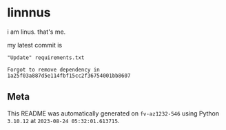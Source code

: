 # linnnus

i am linus. that's me.

my latest commit is

```
"Update" requirements.txt

Forgot to remove dependency in 1a25f03a887d5e114fbf15cc2f36754001bb8607
```

## Meta

This README was automatically generated on `fv-az1232-546` using Python
`3.10.12` at `2023-08-24 05:32:01.613715`.
